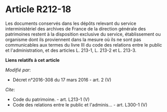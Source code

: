 # Article R212-18

Les documents conservés dans les dépôts relevant du service interministériel des archives de France de la direction générale
des patrimoines restent à la disposition exclusive du service, établissement ou organisme dont ils proviennent dans la mesure
où ils ne sont pas communicables aux termes du livre III du code des relations entre le public et l'administration, et des
articles L. 213-1, L. 213-2 et L. 213-3.

**Liens relatifs à cet article**

_Modifié par_:

  - Décret n°2016-308 du 17 mars 2016 - art. 2 (V)

_Cite_:

  - Code du patrimoine. - art. L213-1 (V)
  - Code des relations entre le public et l'adminis... - art. L300-1 (V)
